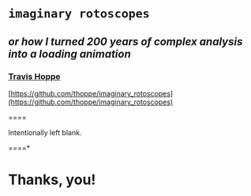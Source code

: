 # `imaginary rotoscopes`
_or how I turned 200 years of complex analysis into a loading animation_
----------
### [Travis Hoppe](http://thoppe.github.io/)
[https://github.com/thoppe/imaginary_rotoscopes](https://github.com/thoppe/imaginary_rotoscopes)

====

  Intentionally left blank.
  
====*

#  Thanks, you!